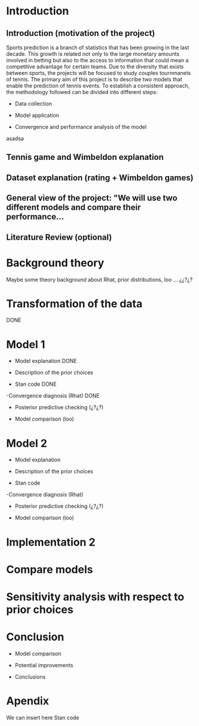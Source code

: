 # Introduction 

## Introduction (motivation of the project)

Sports prediction is a branch of statistics that has been growing in the last decade. This growth is related not only to the large monetary amounts involved in betting but also to the access to information that could mean a competitive advantage for certain teams. Due to the diversity that exists between sports, the projects will be focused to study couples tournmanets of tennis. The primary aim of this project is to describe two models that enable the prediction of tennis events. To establish a consistent approach, the methodology followed can be divided into different steps:

- Data collection

- Model application

- Convergence and performance analysis of the model


asadsa

## Tennis game and Wimbeldon explanation

## Dataset explanation (rating + Wimbeldon games)


## General view of the project:  "We will use two different models and compare their performance...

## Literature Review (optional)

# Background theory

Maybe some theory background about Rhat, prior distributions, loo ... ¿¿?¿?


# Transformation of the data

DONE


# Model 1

- Model explanation DONE

- Description of the prior choices 

- Stan code DONE

-Convergence diagnosis (Rhat) DONE

- Posterior predictive checking (¿?¿?)

- Model comparison (loo)


# Model 2 

- Model explanation

- Description of the prior choices

- Stan code

-Convergence diagnosis (Rhat)

- Posterior predictive checking (¿?¿?)

- Model comparison (loo)

# Implementation 2

# Compare models

# Sensitivity analysis with respect to prior choices

# Conclusion

- Model comparison

- Potential improvements

- Conclusions




# Apendix

We can insert here Stan code
